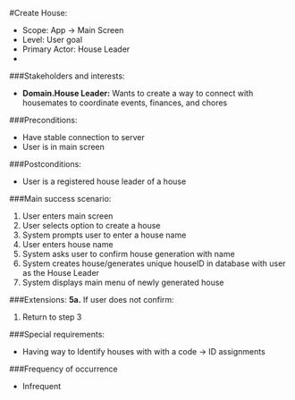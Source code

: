 #Create House:
+ Scope: App -> Main Screen
+ Level: User goal
+ Primary Actor: House Leader
+
###Stakeholders and interests:
+ **Domain.House Leader:** Wants to create a way to connect with housemates to coordinate events, finances, and chores

###Preconditions:
+ Have stable connection to server
+ User is in main screen

###Postconditions:
+ User is a registered house leader of a house

###Main success scenario:
1. User enters main screen
2. User selects option to create a house
3. System prompts user to enter a house name
4. User enters house name
5. System asks user to confirm house generation with name
6. System creates house/generates unique houseID in database with user as the House Leader
7. System displays main menu of newly generated house

###Extensions:
**5a.** If user does not confirm:
1. Return to step 3

###Special requirements:
+ Having way to Identify houses with with a code → ID assignments

###Frequency of occurrence
+ Infrequent